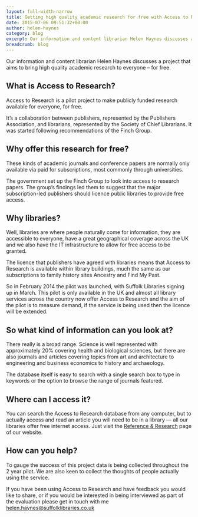 ```yaml
---
layout: full-width-narrow
title: Getting high quality academic research for free with Access to Research
date: 2015-07-06 09:51:32+00:00
author: helen-haynes
category: blog
excerpt: Our information and content librarian Helen Haynes discusses a project that aims to bring high quality academic research to everyone - for free
breadcrumb: blog
---
```

Our information and content librarian Helen Haynes discusses a project that aims to bring high quality academic research to everyone &#8211; for free.

## What is Access to Research?

Access to Research is a pilot project to make publicly funded research available for everyone, for free.

It’s a collaboration between publishers, represented by the Publishers Association, and librarians, represented by the Society of Chief Librarians. It was started following recommendations of the Finch Group.

## Why offer this research for free?

These kinds of academic journals and conference papers are normally only available via paid for subscriptions, most commonly through universities.

The government set up the Finch Group to look into access to research papers. The group’s findings led them to suggest that the major subscription-led publishers should licence public libraries to provide free access.

## Why libraries?

Well, libraries are where people naturally come for information, they are accessible to everyone, have a great geographical coverage across the UK and we also have the IT infrastructure to allow for free access to be granted.

The licence that publishers have agreed with libraries means that Access to Research is available within library buildings, much the same as our subscriptions to family history sites Ancestry and Find My Past.

So in February 2014 the pilot was launched, with Suffolk Libraries signing up in March. This pilot is only available in the UK and almost all library services across the country now offer Access to Research and the aim of the pilot is to measure demand, if the service is being used then the licence will be extended.

## So what kind of information can you look at?

There really is a broad range. Science is well represented with approximately 20% covering health and biological sciences, but there are also journals and articles covering topics from art and architecture to engineering and business economics to history and archaeology.

The database itself is easy to search with a single search box to type in keywords or the option to browse the range of journals featured.

## Where can I access it?

You can search the Access to Research database from any computer, but to actually access and read an article you will need to be in a library — all our libraries offer free internet access. Just visit the [Reference & Research](http://suffolklibraries.co.uk/information-resources/online-reference-resources/) page of our website.

## How can you help?

To gauge the success of this project data is being collected throughout the 2 year pilot. We are also keen to collect the thoughts of people actually using the service.

If you have been using Access to Research and have feedback you would like to share, or if you would be interested in being interviewed as part of the evaluation please get in touch with me helen.haynes@suffolklibraries.co.uk
